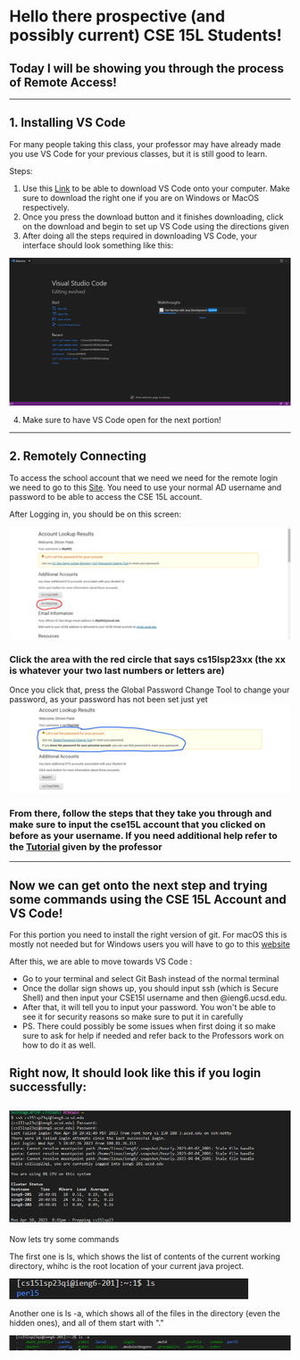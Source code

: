 # Hello there prospective (and possibly current) CSE 15L Students!
## Today I will be showing you through the process of Remote Access!
---

## 1. Installing VS Code
For many people taking this class, your professor may have already made you use VS Code for your previous classes, but it is still
good to learn.

Steps:
1. Use this [Link](https://code.visualstudio.com/) to be able to download VS Code onto your computer. Make sure to download the right
one if you are on Windows or MacOS respectively.
2. Once you press the download button and it finishes downloading, click on the download and begin to set up VS Code using the directions
given
3. After doing all the steps required in downloading VS Code, your interface should look something like this:

![Image](VSCode.png)

4. Make sure to have VS Code open for the next portion!
---

## 2. Remotely Connecting
To access the school account that we need we need for the remote login we need to go to this [Site](https://sdacs.ucsd.edu/-icc/indet.php). You need to use your normal AD username and password to be able to access the CSE 15L account.

After Logging in, you should be on this screen:

![image](AccountLookup.png)

### Click the area with the red circle that says cs15lsp23xx (the xx is whatever your two last numbers or letters are)

Once you click that, press the Global Password Change Tool to change your password, as your password has not been set just yet
![Image](GPCT.png)
### From there, follow the steps that they take you through and make sure to input the cse15L account that you clicked on before as your username. If you need additional help refer to the [Tutorial](https://drive.google.com/file/d/17IDZn8Qq7Q0RkYMxdiIR0o6HJ3B5YqSW/view) given by the professor

---
## Now we can get onto the next step and trying some commands using the CSE 15L Account and VS Code!

For this portion you need to install the right version of git. For macOS this is mostly not needed but for Windows users you will have to go to this [website](https://git-scm.com/download/win)

After this, we are able to move towards VS Code :
- Go to your terminal and select Git Bash instead of the normal terminal
- Once the dollar sign shows up, you should input ssh (which is Secure Shell) and then input your CSE15l username and then @ieng6.ucsd.edu. 
- After that, it will tell you to input your password. You won't be able to see it for security reasons so make sure to put it in carefully
- PS. There could possibly be some issues when first doing it so make sure to ask for help if needed and refer back to the Professors work on how to do it as well.

## Right now, It should look like this if you login successfully:
![Image](Login.png)
---
Now lets try some commands

The first one is ls, which shows the list of contents of the current working directory, whihc is the root location of your current java project.

![Image](LS.png)


Another one is ls -a, which shows all of the files in the directory (even the hidden ones), and all of them start with "."

![Image](LSA.png)
